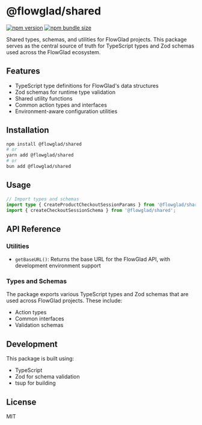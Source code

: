 # @flowglad/shared

[![npm version](https://img.shields.io/npm/v/@flowglad/shared.svg)](https://www.npmjs.com/package/@flowglad/shared)
[![npm bundle size](https://img.shields.io/bundlephobia/min/@flowglad/shared)](https://bundlephobia.com/package/@flowglad/shared)

Shared types, schemas, and utilities for FlowGlad projects. This package serves as the central source of truth for TypeScript types and Zod schemas used across the FlowGlad ecosystem.

## Features

- TypeScript type definitions for FlowGlad's data structures
- Zod schemas for runtime type validation
- Shared utility functions
- Common action types and interfaces
- Environment-aware configuration utilities

## Installation

```bash
npm install @flowglad/shared
# or
yarn add @flowglad/shared
# or
bun add @flowglad/shared
```

## Usage

```typescript
// Import types and schemas
import type { CreateProductCheckoutSessionParams } from '@flowglad/shared';
import { createCheckoutSessionSchema } from '@flowglad/shared';
```

## API Reference

### Utilities

- `getBaseURL()`: Returns the base URL for the FlowGlad API, with development environment support

### Types and Schemas

The package exports various TypeScript types and Zod schemas that are used across FlowGlad projects. These include:

- Action types
- Common interfaces
- Validation schemas

## Development

This package is built using:
- TypeScript
- Zod for schema validation
- tsup for building

## License

MIT
